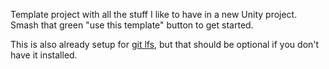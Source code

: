 Template project with all the stuff I like to have in a new Unity project. Smash that green "use this template" button to get started.

This is also already setup for [git lfs](https://git-lfs.github.com/), but that should be optional if you don't have it installed.
